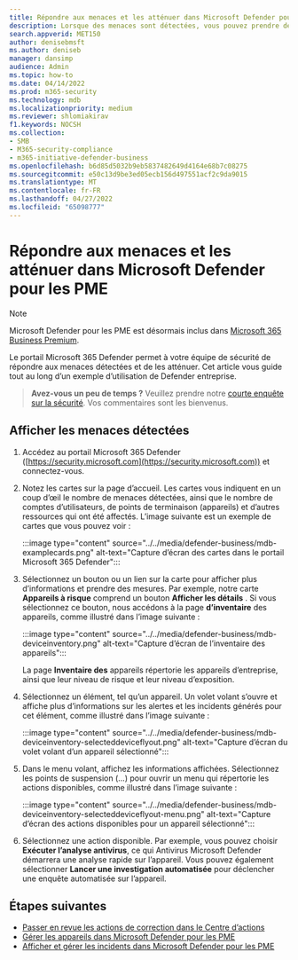 ```yaml
---
title: Répondre aux menaces et les atténuer dans Microsoft Defender pour les PME
description: Lorsque des menaces sont détectées, vous pouvez prendre des mesures pour répondre à ces menaces et les atténuer.
search.appverid: MET150
author: denisebmsft
ms.author: deniseb
manager: dansimp
audience: Admin
ms.topic: how-to
ms.date: 04/14/2022
ms.prod: m365-security
ms.technology: mdb
ms.localizationpriority: medium
ms.reviewer: shlomiakirav
f1.keywords: NOCSH
ms.collection:
- SMB
- M365-security-compliance
- m365-initiative-defender-business
ms.openlocfilehash: b6d85d5032b9eb5837482649d4164e68b7c08275
ms.sourcegitcommit: e50c13d9be3ed05ecb156d497551acf2c9da9015
ms.translationtype: MT
ms.contentlocale: fr-FR
ms.lasthandoff: 04/27/2022
ms.locfileid: "65098777"
---
```

# <a name="respond-to-and-mitigate-threats-in-microsoft-defender-for-business"></a>Répondre aux menaces et les atténuer dans Microsoft Defender pour les PME

> [!NOTE]
> Microsoft Defender pour les PME est désormais inclus dans [Microsoft 365 Business Premium](../../business-premium/index.md). 

Le portail Microsoft 365 Defender permet à votre équipe de sécurité de répondre aux menaces détectées et de les atténuer. Cet article vous guide tout au long d’un exemple d’utilisation de Defender entreprise.

>
> **Avez-vous un peu de temps ?**
> Veuillez prendre notre <a href="https://microsoft.qualtrics.com/jfe/form/SV_0JPjTPHGEWTQr4y" target="_blank">courte enquête sur la sécurité</a>. Vos commentaires sont les bienvenus.
>

## <a name="view-detected-threats"></a>Afficher les menaces détectées

1. Accédez au portail Microsoft 365 Defender ([https://security.microsoft.com](https://security.microsoft.com)) et connectez-vous.

2. Notez les cartes sur la page d’accueil. Les cartes vous indiquent en un coup d’œil le nombre de menaces détectées, ainsi que le nombre de comptes d’utilisateurs, de points de terminaison (appareils) et d’autres ressources qui ont été affectés. L’image suivante est un exemple de cartes que vous pouvez voir :

   :::image type="content" source="../../media/defender-business/mdb-examplecards.png" alt-text="Capture d’écran des cartes dans le portail Microsoft 365 Defender":::

3. Sélectionnez un bouton ou un lien sur la carte pour afficher plus d’informations et prendre des mesures. Par exemple, notre carte **Appareils à risque** comprend un bouton **Afficher les détails** . Si vous sélectionnez ce bouton, nous accédons à la page **d’inventaire** des appareils, comme illustré dans l’image suivante :

   :::image type="content" source="../../media/defender-business/mdb-deviceinventory.png" alt-text="Capture d’écran de l’inventaire des appareils":::

   La page **Inventaire des** appareils répertorie les appareils d’entreprise, ainsi que leur niveau de risque et leur niveau d’exposition.

4. Sélectionnez un élément, tel qu’un appareil. Un volet volant s’ouvre et affiche plus d’informations sur les alertes et les incidents générés pour cet élément, comme illustré dans l’image suivante :  

   :::image type="content" source="../../media/defender-business/mdb-deviceinventory-selecteddeviceflyout.png" alt-text="Capture d’écran du volet volant d’un appareil sélectionné":::

5. Dans le menu volant, affichez les informations affichées. Sélectionnez les points de suspension (...) pour ouvrir un menu qui répertorie les actions disponibles, comme illustré dans l’image suivante : 

   :::image type="content" source="../../media/defender-business/mdb-deviceinventory-selecteddeviceflyout-menu.png" alt-text="Capture d’écran des actions disponibles pour un appareil sélectionné":::

6. Sélectionnez une action disponible. Par exemple, vous pouvez choisir **Exécuter l’analyse antivirus**, ce qui Antivirus Microsoft Defender démarrera une analyse rapide sur l’appareil. Vous pouvez également sélectionner **Lancer une investigation automatisée** pour déclencher une enquête automatisée sur l’appareil.

## <a name="next-steps"></a>Étapes suivantes

- [Passer en revue les actions de correction dans le Centre d’actions](mdb-review-remediation-actions.md)
- [Gérer les appareils dans Microsoft Defender pour les PME](mdb-manage-devices.md)
- [Afficher et gérer les incidents dans Microsoft Defender pour les PME](mdb-view-manage-incidents.md)
